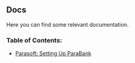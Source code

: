 ## Docs

Here you can find some relevant documentation.<br/>

### Table of Contents:<br/>

- [Parasoft: Setting Up ParaBank](https://github.com/ikostan/ParaBankSeleniumAutomation/blob/master/docs/Setting_Up_ParaBank.pdf)<br/>

